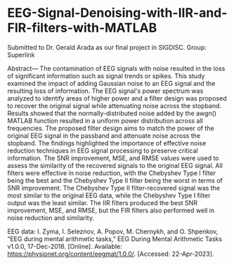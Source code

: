 # EEG-Signal-Denoising-with-IIR-and-FIR-filters-with-MATLAB

Submitted to Dr. Gerald Arada as our final project in SIGDISC.
Group: Superlink

Abstract— The contamination of EEG signals with noise resulted in the loss of 
significant information such as signal trends or spikes. This study examined the impact 
of adding Gaussian noise to an EEG signal and the resulting loss of information. The 
EEG signal's power spectrum was analyzed to identify areas of higher power and a 
filter design was proposed to recover the original signal while attenuating noise across 
the stopband. Results showed that the normally-distributed noise added by the awgn() 
MATLAB function resulted in a uniform power distribution across all frequencies. The 
proposed filter design aims to match the power of the original EEG signal in the 
passband and attenuate noise across the stopband. The findings highlighted the 
importance of effective noise reduction techniques in EEG signal processing to 
preserve critical information. The SNR improvement, MSE, and RMSE values were 
used to assess the similarity of the recovered signals to the original EEG signal. All 
filters were effective in noise reduction, with the Chebyshev Type I filter being the best 
and the Chebyshev Type II filter being the worst in terms of SNR improvement. The 
Chebyshev Type II filter-recovered signal was the most similar to the original EEG 
data, while the Chebyshev Type I filter output was the least similar. The IIR filters 
produced the best SNR improvement, MSE, and RMSE, but the FIR filters also 
performed well in noise reduction and similarity.

EEG data:
I. Zyma, I. Seleznov, A. Popov, M. Chernykh, and O. Shpenkov, “EEG during mental arithmetic tasks,” EEG During Mental Arithmetic Tasks v1.0.0, 17-Dec-2018. [Online]. Available: https://physionet.org/content/eegmat/1.0.0/. [Accessed: 22-Apr-2023]. 

